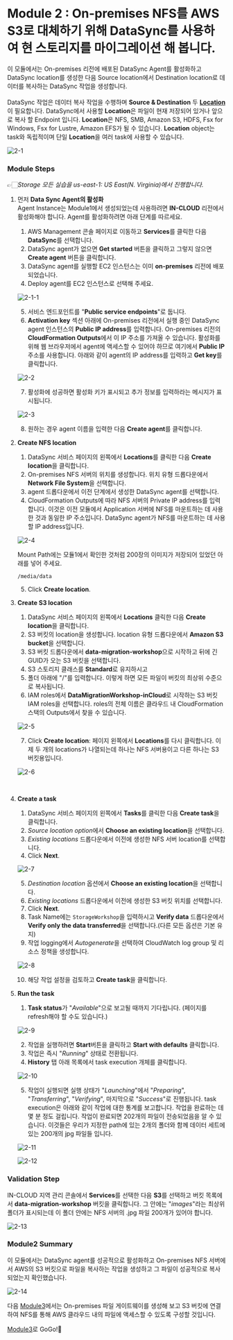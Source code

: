 # Module 2 : On-premises NFS를 AWS S3로 대체하기 위해 DataSync를 사용하여 현 스토리지를 마이그레이션 해 봅니다.

이 모듈에서는 On-premises 리전에 배포된 DataSync Agent를 활성화하고 DataSync location를 생성한 다음 Source location에서 Destination location로 데이터를 복사하는 DataSync 작업을 생성합니다.<br><br>
DataSync 작업은 데이터 복사 작업을 수행하며 **Source & Destination** 두 [**Location**](https://docs.aws.amazon.com/ko_kr/datasync/latest/userguide/working-with-locations.html)이 필요합니다. DataSync에서 사용할 **Location**은 파일이 현재 저장되어 있거나 앞으로 복사 할 Endpoint 입니다. **Location**은 NFS, SMB, Amazon S3, HDFS, Fsx for Windows, Fsx for Lustre, Amazon EFS가 될 수 있습니다. **Location** object는 task와 독립적이며 단일 **Location**을 여러 task에 사용할 수 있습니다.

![2-1](../images/2-1.png)
### Module Steps 
👉🏻*Storage 모든 실습을 us-east-1: US East(N. Virginia)에서 진행합니다.*
1. 먼저 **Data Sync Agent의 활성화**<br>
Agent Instance는 Module1에서 생성되었는데 사용하려면 **IN-CLOUD** 리전에서 활성화해야 합니다. Agent를 활성화하려면 아래 단계를 따르세요.

   1. AWS Management 콘솔 페이지로 이동하고 **Services**를 클릭한 다음 **DataSync**를 선택합니다.
   2. DataSync agent가 없으면 **Get started** 버튼을 클릭하고 그렇지 않으면 **Create agent** 버튼을 클릭합니다.
   3. DataSync agent를 실행할 EC2 인스턴스는 이미 **on-premises** 리전에 배포되었습니다.
   4. Deploy agent를 EC2 인스턴스로 선택해 주세요.
   
   ![2-1-1](../images/2-1-1.png)
   
   5. 서비스 엔드포인트를 "**Public service endpoints**"로 둡니다.
   6. **Activation key** 섹션 아래에 On-premises 리전에서 실행 중인 DataSync agent 인스턴스의 **Public IP address**를 입력합니다. On-premises 리전의 **CloudFormation Outputs**에서 이 IP 주소를 가져올 수 있습니다. 활성화를 위해 웹 브라우저에서 agent에 액세스할 수 있어야 하므로 여기에서 **Public IP** 주소를 사용합니다. 아래와 같이 agent의 IP address를 입력하고 **Get key**를 클릭합니다.
   
   ![2-2](../images/2-2.png)
   
   7. 활성화에 성공하면 활성화 키가 표시되고 추가 정보를 입력하라는 메시지가 표시됩니다.
    
   ![2-3](../images/2-3.png)
    
   8. 원하는 경우 agent 이름을 입력한 다음 **Create agent**를 클릭합니다.<br>

2. **Create NFS location**

    1. DataSync 서비스 페이지의 왼쪽에서 **Locations**를 클릭한 다음 **Create location**을 클릭합니다.
    2. On-premises NFS 서버의 위치를 생성합니다. 위치 유형 드롭다운에서 **Network File System**을 선택합니다.
    3. agent 드롭다운에서 이전 단계에서 생성한 DataSync agent를 선택합니다.
    4. CloudFormation Outputs에 따라 NFS 서버의 Private IP address를 입력합니다. 이것은 이전 모듈에서 Application 서버에 NFS를 마운트하는 데 사용한 것과 동일한 IP 주소입니다. DataSync agent가 NFS를 마운트하는 데 사용할 IP address입니다.
    
    ![2-4](../images/2-4.png)
    
   Mount Path에는 모듈1에서 확인한 것처럼 200장의 이미지가 저장되어 있었던 아래를 넣어 주세요.
   ```
   /media/data
   ```
    
   5. Click **Create location**.<br>

3. **Create S3 location**
    1. DataSync 서비스 페이지의 왼쪽에서 **Locations** 클릭한 다음 **Create location**을 클릭합니다.
    2. S3 버킷의 location을 생성합니다. location 유형 드롭다운에서 **Amazon S3 bucket**을 선택합니다.
    3. S3 버킷 드롭다운에서 **data-migration-workshop**으로 시작하고 뒤에 긴 GUID가 오는 S3 버킷을 선택합니다.
    4. S3 스토리지 클래스를 **Standard**로 유지하시고
    5. 폴더 아래에 "/"를 입력합니다. 이렇게 하면 모든 파일이 버킷의 최상위 수준으로 복사됩니다.
    6. IAM roles에서 **DataMigrationWorkshop-inCloud**로 시작하는 S3 버킷 IAM roles을 선택합니다. roles의 전체 이름은 클라우드 내 CloudFormation 스택의 Outputs에서 찾을 수 있습니다.
    
    ![2-5](../images/2-5.png)
    
    7. Click **Create location**: 페이지 왼쪽에서 **Locations**를 다시 클릭합니다. 이제 두 개의 locations가 나열되는데 하나는 NFS 서버용이고 다른 하나는 S3 버킷용입니다.
    
    ![2-6](../images/2-6.png)
<br>

4. **Create a task**
    1. DataSync 서비스 페이지의 왼쪽에서 **Tasks**를 클릭한 다음 **Create task**을 클릭합니다.
    2. *Source location option*에서 **Choose an existing location**을 선택합니다.
    3. *Existing locations* 드롭다운에서 이전에 생성한 NFS 서버 location를 선택합니다.
    4. Click **Next**.

    ![2-7](../images/2-7.png)
    
    5. *Destination location* 옵션에서 **Choose an existing location**을 선택합니다.
    6. *Existing locations* 드롭다운에서 이전에 생성한 S3 버킷 위치를 선택합니다.
    7. Click **Next**.
    8. Task Name에는 ```StorageWorkshop```을 입력하시고 **Verify data** 드롭다운에서 **Verify only the data transferred**을 선택합니다.(다른 모든 옵션은 기본 유지)
    9. 작업 logging에서 *Autogenerate*을 선택하여 CloudWatch log group 및 리소스 정책을 생성합니다.
    
    ![2-8](../images/2-8.png)
    
    10. 해당 작업 설정을 검토하고 **Create task**을 클릭합니다.<br>
   
5. **Run the task**
    1. **Task status**가 "*Available*"으로 보고될 때까지 기다립니다. (페이지를 refresh해야 할 수도 있습니다.)

    ![2-9](../images/2-9.png)

    2. 작업을 실행하려면 **Start**버튼을 클릭하고 **Start with defaults** 클릭합니다.
    3. 작업은 즉시 "*Running*" 상태로 전환됩니다.
    4. **History** 탭 아래 목록에서 task execution 개체를 클릭합니다.

    ![2-10](../images/2-10.png)

    5. 작업이 실행되면 실행 상태가 "*Launching*"에서 "*Preparing*", "*Transferring*", "*Verifying*", 마지막으로 "*Success*"로 진행됩니다. task execution은 아래와 같이 작업에 대한 통계를 보고합니다. 작업을 완료하는 데 몇 분 정도 걸립니다. 작업이 완료되면 202개의 파일이 전송되었음을 알 수 있습니다. 이것들은 우리가 지정한 path에 있는 2개의 폴더와 함께 데이터 세트에 있는 200개의 jpg 파일들 입니다.

    ![2-11](../images/2-11.png)

    ![2-12](../images/2-12.png)

### Validation Step
IN-CLOUD 지역 관리 콘솔에서 **Services**를 선택한 다음 **S3**를 선택하고 버킷 목록에서 **data-migration-workshop** 버킷을 클릭합니다. 그 안에는 "*images*"라는 최상위 폴더가 표시되는데 이 폴더 안에는 NFS 서버의 .jpg 파일 200개가 있어야 합니다.

![2-13](../images/2-13.png)

### Module2 Summary
이 모듈에서는 DataSync agent를 성공적으로 활성화하고 On-premises NFS 서버에서 AWS의 S3 버킷으로 파일을 복사하는 작업을 생성하고 그 파일이 성공적으로 복사되었는지 확인했습니다.<br>

![2-14](../images/2-14.png)

다음 [Module3](../detail/module3.md)에서는 On-premises 파일 게이트웨이를 생성해 보고 S3 버킷에 연결하여 NFS를 통해 AWS 클라우드 내의 파일에 액세스할 수 있도록 구성할 것입니다.

[Module3](../detail/module3.md)로 GoGo!👏

